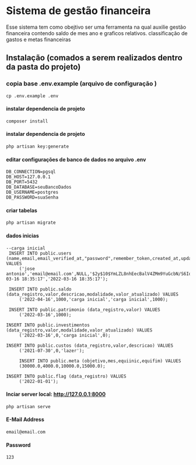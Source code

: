 # Sistema de gestão financeira
Esse sistema tem como obejtivo ser uma ferramenta na qual auxilie 
gestão financeira contendo saldo de mes ano e graficos relativos.
classificação de gastos e metas financeiras

##  Instalação (comados a serem realizados dentro da pasta do projeto)
### copia base .env.example (arquivo de configuração )
```
cp .env.example .env
```

####  instalar dependencia de projeto
```
composer install
```
####  instalar dependencia de projeto
```
php artisan key:generate 

```

####  editar configurações de banco de dados no arquivo .env
```
DB_CONNECTION=pgsql
DB_HOST=127.0.0.1
DB_PORT=5432
DB_DATABASE=seuBancoDados
DB_USERNAME=postgres
DB_PASSWORD=suaSenha

```
####  criar tabelas
```
php artisan migrate
```

####  dados inicias 
```
--carga inicial 
 INSERT INTO public.users (name,email,email_verified_at,"password",remember_token,created_at,updated_at) VALUES
	 ('jose antonio','email@email.com',NULL,'$2y$10$YmLZL8nhEecBalV4ZMm9YuGcbN/S6IqaJxclR5Soy/mQ8.DtKQQXC',NULL,'2022-03-16 18:35:17','2022-03-16 18:35:17');

 INSERT INTO public.saldo (data_registro,valor,descricao,modalidade,valor_atualizado) VALUES
	 ('2022-04-16',1000,'carga inicial','carga inicial',1000);
	
 INSERT INTO public.patrimonio (data_registro,valor) VALUES
	 ('2022-03-16',1000);

INSERT INTO public.investimentos (data_registro,valor,modalidade,valor_atualizado) VALUES
	 ('2022-03-16',0,'carga inicial',0);

INSERT INTO public.custos (data_registro,valor,descricao) VALUES
	 ('2021-07-30',0,'lazer');
	
	 INSERT INTO public.meta (objetivo,mes,equiinic,equifim) VALUES
	 (30000.0,4000.0,10000.0,15000.0);

INSERT INTO public.flag (data_registro) VALUES
	 ('2022-01-01');

```
####  Inciar server local: http://127.0.0.1:8000 
```
php artisan serve
```

####  E-Mail Address
```
email@email.com
```

####  Password
```
123
```
